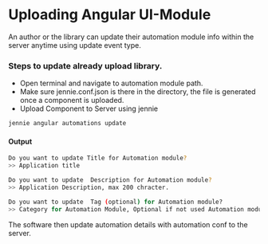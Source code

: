 # Uploading Angular UI-Module

An author or the library can update their automation module info within the server anytime using update event type.

### Steps to update already upload library.

- Open terminal and navigate to automation module path. 
- Make sure jennie.conf.json is there in the directory, the file is generated once a component is uploaded.
- Upload Component to Server using jennie

```bash
jennie angular automations update
```

#### Output 

```bash
Do you want to update Title for Automation module?
>> Application title 

Do you want to update  Description for Automation module?
>> Application Description, max 200 chracter. 

Do you want to update  Tag (optional) for Automation module?
>> Category for Automation Module, Optional if not used Automation module will go into Others 
```

The software then update automation details with automation conf to the server.